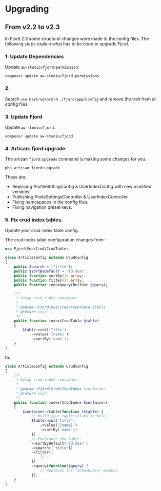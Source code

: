 # Upgrading

## From v2.2 to v2.3

In Fjord 2.3 some structural changes were made to the config files. The following steps explain what has to be done to upgrade Fjord.

### 1. Update Dependencies

Update `aw-studio/fjord-permission`:

```shell
composer update aw-studio/fjord-permissions
```

### 2.

Search `use HasCrudForm` in `./fjord/app/Config` and remove the trait from all config files.

### 3. Update Fjord

Update `aw-studio/fjord`:

```shell
composer update aw-studio/fjord
```

### 4. Artisan: fjord:upgrade

The artisan `fjord:upgrade` command is making some changes for you.

```shell
php artisan fjord:upgrade
```

These are:

-   Replacing ProfileSettingConfig & UserIndexConfig with new modified versions.
-   Publishing ProileSettingsController & UserIndexController
-   Fixing namespaces in the config files.
-   Fixing navigation preset keys.

### 5. Fix crud index tables.

Update your crud index table config.

The crud index table configuration changes from:

```php
use Fjord\Vue\Crud\CrudTable;

class ArticleConfig extends CrudConfig
{
    public $search = ['title'];
    public $sortByDefault = 'id.desc';
    public function sortBy(): array;
    public function filter(): array;
    public function indexQuery(Builder $query);

    /**
     * Setup crud index container.
     *
     * @param \Fjord\Vue\Crud\CrudTable $table
     * @return void
     */
    public function index(CrudTable $table)
    {
        $table->col('Title')
            ->value('{name}')
            ->sortBy('name');
    }
}
```

to:

```php
class ArticleConfig extends CrudConfig
{
    /**
     * Setup crud index container.
     *
     * @param \Fjord\Crud\CrudIndex $container
     * @return void
     */
    public function index(CrudIndex $container)
    {
        $container->table(function ($table) {
            // Build your table colums in here
            $table->col('Title')
                ->value('{name}')
                ->sortBy('name');
            })
            // Configure the table.
            ->sortByDefault('id.desc')
            ->search(['title'])
            ->filter([
                // ...
            ])
            ->query(function($query) {
                // Replaces the "indexQuery" method.
            });
    }
}
```
